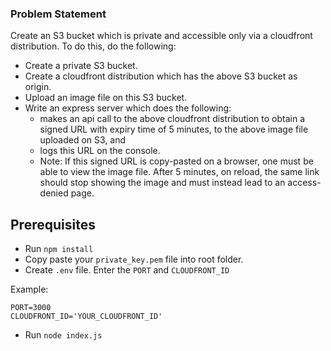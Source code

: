 ### Problem Statement
Create an S3 bucket which is private and accessible only via a cloudfront distribution. To do this, do the following:
* Create a private S3 bucket.
* Create a cloudfront distribution which has the above S3 bucket as origin.
* Upload an image file on this S3 bucket.
* Write an express server which does the following:
    * makes an api call to the above cloudfront distribution to obtain a signed URL with expiry time of 5 minutes, to the above image file uploaded on S3, and
    * logs this URL on the console.
    * Note: If this signed URL is copy-pasted on a browser, one must be able to view the image file. After 5 minutes, on reload, the same link should stop showing the image and must instead lead to an access-denied page.

## Prerequisites
* Run ```npm install```
* Copy paste your ```private_key.pem``` file into root folder.
* Create ```.env``` file. Enter the ```PORT``` and ```CLOUDFRONT_ID```

Example: 
```
PORT=3000
CLOUDFRONT_ID='YOUR_CLOUDFRONT_ID'
```
* Run ```node index.js```